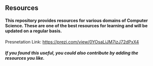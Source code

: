 ## Resources
#### This repository provides resources for various domains of Computer Science. These are one of the best resources for learning and will be updated on a regular basis. 

Presnetation Link: https://prezi.com/view/0YOsaLiJM7izJ72dPxX4

##### If you found this useful, you could also contribute by adding the resources you like. 
